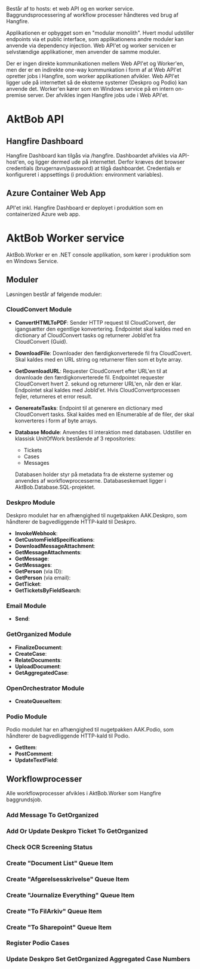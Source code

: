 Består af to hosts: et web API og en worker service. Baggrundsprocessering af workflow processer håndteres ved brug af Hangfire.

Applikationen er opbygget som en "modular monolith". Hvert modul udstiller endpoints via et public interface, som applikationens andre moduler kan anvende via dependency injection. Web API'et og worker servicen er selvstændige applikationer, men anvender de samme moduler.

Der er ingen direkte kommunikationen mellem Web API'et og Worker'en, men der er en indirekte one-way kommunkation i form af at Web API'et opretter jobs i Hangfire, som worker applikationen afvikler. Web API'et ligger ude på internettet så de eksterne systemer (Deskpro og Podio) kan anvende det. Worker'en kører som en Windows service på en intern on-premise server. Der afvikles ingen Hangfire jobs ude i Web API'et.

# AktBob API

## Hangfire Dashboard
Hangfire Dashboard kan tilgås via /hangfire. Dashboardet afvikles via API-host'en, og ligger dermed ude på internettet. Derfor kræves det browser credentials (brugernavn/password) at tilgå dashboardet. Credentials er konfigureret i appsettings (i produktion: environment variables).

## Azure Container Web App
API'et inkl. Hangfire Dashboard er deployet i produktion som en containerized Azure web app.



# AktBob Worker service
AktBob.Worker er en .NET console applikation, som kører i produktion som en Windows Service.


## Moduler
Løsningen består af følgende moduler:

### CloudConvert Module
* **ConvertHTMLToPDF**: Sender HTTP request til CloudConvert, der igangsætter den egentlige konvertering. Endpointet skal kaldes med en dictionary af CloudConvert tasks og returnerer JobId'et fra CloudConvert (Guid). 
* **DownloadFile**: Downloader den færdigkonverterede fil fra CloudCovert. Skal kaldes med en URL string og returnerer filen som et byte array.
* **GetDownloadURL**: Requester CloudConvert efter URL'en til at downloade den færdigkonverterede fil. Endpointet requester CloudConvert hvert 2. sekund og returnerer URL'en, når den er klar. Endpointet skal kaldes med JobId'et. Hvis CloudConvertprocessen fejler, returneres et error result.
* **GenereateTasks**: Endpoint til at generere en dictionary med CloudConvert tasks. Skal kaldes med en IEnumerable af de filer, der skal konverteres i form af byte arrays.

* **Database Module**: Anvendes til interaktion med databasen. Udstiller en klassisk UnitOfWork bestående af 3 repositories:
    * Tickets
    * Cases
    * Messages
    
    Databasen holder styr på metadata fra de eksterne systemer og anvendes af workflowprocesserne. Databaseskemaet ligger i AktBob.Database.SQL-projektet.

### Deskpro Module
Deskpro modulet har en afhængighed til nugetpakken AAK.Deskpro, som håndterer de bagvedliggende HTTP-kald til Deskpro.

* **InvokeWebhook**:
* **GetCustomFieldSpecifications**:
* **DownloadMessageAttachment**:
* **GetMessageAttachments**:
* **GetMessage**:
* **GetMessages**:
* **GetPerson** (via ID):
* **GetPerson** (via email):
* **GetTicket**:
* **GetTicketsByFieldSearch**:

### Email Module
* **Send**:

### GetOrganized Module
* **FinalizeDocument**:
* **CreateCase**:
* **RelateDocuments**:
* **UploadDocument**:
* **GetAggregatedCase**:

### OpenOrchestrator Module
* **CreateQueueItem**:

### Podio Module

Podio modulet har en afhængighed til nugetpakken AAK.Podio, som håndterer de bagvedliggende HTTP-kald til Podio.

* **GetItem**:
* **PostComment**:
* **UpdateTextField**:

## Workflowprocesser
Alle workflowprocesser afvikles i AktBob.Worker som Hangfire baggrundsjob.
### Add Message To GetOrganized
### Add Or Update Deskpro Ticket To GetOrganized
### Check OCR Screening Status
### Create "Document List" Queue Item
### Create "Afgørelsesskrivelse" Queue Item
### Create "Journalize Everything" Queue Item
### Create "To FilArkiv" Queue Item
### Create "To Sharepoint" Queue Item
### Register Podio Cases
### Update Deskpro Set GetOrganized Aggregated Case Numbers
